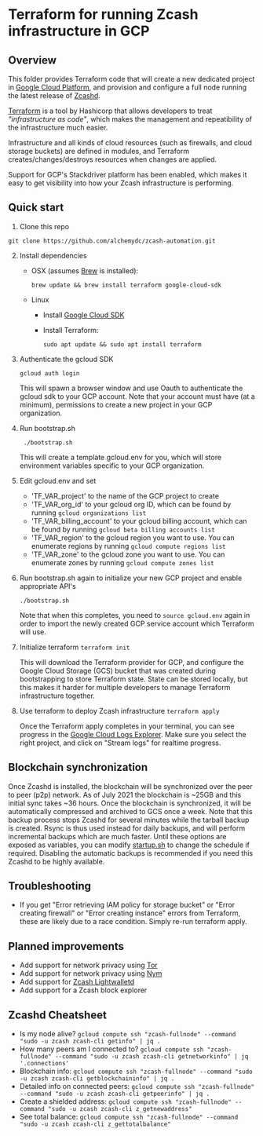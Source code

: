 # Terraform for running Zcash infrastructure in GCP

## Overview
This folder provides Terraform code that will create a new dedicated project in [Google Cloud Platform](https://cloud.google.com/), and provision and configure a full node running the latest release of [Zcashd](https://github.com/zcash/zcash).

[Terraform](https://www.terraform.io) is a tool by Hashicorp that allows developers to treat _"infrastructure as code"_, which makes the management and repeatibility of the infrastructure much easier.  

Infrastructure and all kinds of cloud resources (such as firewalls, and cloud storage buckets) are defined in modules, and Terraform creates/changes/destroys resources when changes are applied.

Support for GCP's Stackdriver platform has been enabled, which makes it easy to get visibility into how your Zcash infrastructure is performing.

## Quick start
1. Clone this repo
  ```console
  git clone https://github.com/alchemydc/zcash-automation.git
  ```
2. Install dependencies
   * OSX
     (assumes [Brew](https://brew.sh/) is installed):
     ```console
     brew update && brew install terraform google-cloud-sdk
     ```

   * Linux
     * Install [Google Cloud SDK](https://cloud.google.com/sdk/docs/install#linux)

     * Install Terraform:
        ```console
        sudo apt update && sudo apt install terraform
        ```

3. Authenticate the gcloud SDK
    ```console
    gcloud auth login
    ```
    This will spawn a browser window and use Oauth to authenticate the gcloud sdk to your GCP account.  Note that your account must have (at a minimum), permissions to create a new project in your GCP organization.

4. Run bootstrap.sh
   ```console
    ./bootstrap.sh
   ```
   This will create a template gcloud.env for you, which will store environment variables specific to your GCP organization.

5. Edit gcloud.env and set
    * 'TF_VAR_project' to the name of the GCP project to create
    * 'TF_VAR_org_id' to your gcloud org ID, which can be found by running `gcloud organizations list`
    * 'TF_VAR_billing_account' to your gcloud billing account, which can be found by running `gcloud beta billing accounts list`
    * 'TF_VAR_region' to the gcloud region you want to use. You can enumerate regions by running `gcloud compute regions list`
    * 'TF_VAR_zone' to the gcloud zone you want to use. You can enumerate zones by running `gcloud compute zones list`

6. Run bootstrap.sh again to initialize your new GCP project and enable appropriate API's
    ```console
    ./bootstrap.sh
    ```

    Note that when this completes, you need to `source gcloud.env` again in order to import the newly created GCP service account which Terraform will use.

7. Initialize terraform
    `terraform init`

    This will download the Terraform provider for GCP, and configure the Google Cloud Storage (GCS) bucket that was created during bootstrapping to store Terraform state.  State can be stored locally, but this makes it harder for multiple developers to manage Terraform infrastructure together.

8. Use terraform to deploy Zcash infrastructure
    `terraform apply`

    Once the Terraform apply completes in your terminal, you can see progress in the [Google Cloud Logs Explorer](https://console.cloud.google.com/logs/).  Make sure you select the right project, and click on "Stream logs" for realtime progress.
    

## Blockchain synchronization
Once Zcashd is installed, the blockchain will be synchronized over the peer to peer (p2p) network.  As of July 2021 the blockchain is ~25GB and this initial sync takes ~36 hours.  Once the blockchain is synchronized, it will be automatically compressed and archived to GCS once a week.  Note that this backup process stops Zcashd for several minutes while the tarball backup is created.  Rsync is thus used instead for daily backups, and will perform incremental backups which are much faster.  Until these options are exposed as variables, you can modify [startup.sh](modules/fullnode/startup.sh) to change the schedule if required.  Disabling the automatic backups is recommended if you need this Zcashd to be highly available.

## Troubleshooting
* If you get "Error retrieving IAM policy for storage bucket" or "Error creating firewall" or "Error creating instance" errors from Terraform, these are likely due to a race condition. Simply re-run terraform apply.


## Planned improvements
* Add support for network privacy using [Tor](https://www.torproject.org/)
* Add support for network privacy using [Nym](https://nymtech.net/)
* Add support for [Zcash Lightwalletd](https://github.com/zcash/lightwalletd/)
* Add support for a Zcash block explorer

## Zcashd Cheatsheet
* Is my node alive? `gcloud compute ssh "zcash-fullnode" --command "sudo -u zcash zcash-cli getinfo" | jq .`
* How many peers am I connected to? `gcloud compute ssh "zcash-fullnode" --command "sudo -u zcash zcash-cli getnetworkinfo" | jq '.connections'`
* Blockchain info: `gcloud compute ssh "zcash-fullnode" --command "sudo -u zcash zcash-cli getblockchaininfo" | jq .`
* Detailed info on connected peers: `gcloud compute ssh "zcash-fullnode" --command "sudo -u zcash zcash-cli getpeerinfo" | jq .`
* Create a shielded address: `gcloud compute ssh "zcash-fullnode" --command "sudo -u zcash zcash-cli z_getnewaddress"`
* See total balance: `gcloud compute ssh "zcash-fullnode" --command "sudo -u zcash zcash-cli z_gettotalbalance"`